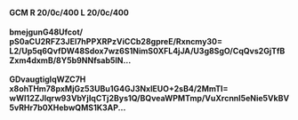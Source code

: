 #### GCM R 20/0c/400 L 20/0c/400
**bmejgunG48Ufcot/**<br/>**pS0aCU2RFZ3JEl7hPPXRPzViCCb28gpreE/Rxncmy30=**<br/>**L2/Up5q6QvfDW48Sdox7wz6S1NimS0XFL4jJA/U3g8SgO/CqQvs2GjTfBZxm4dxmB/8Y5b9NNfsab5lN...**<br/><br/>
**GDvaugtiglqWZC7H**<br/>**x8ohTHm78pxMjGz53UBu1G4GJ3NxlEUO+2sB4/2MmTI=**<br/>**wWI12ZJlqrw93VbYjIqCTj2Bys1Q/BQveaWPMTmp/VuXrcnnI5eNie5VkBV5vRHr7b0XHebwQMS1K3AP...**